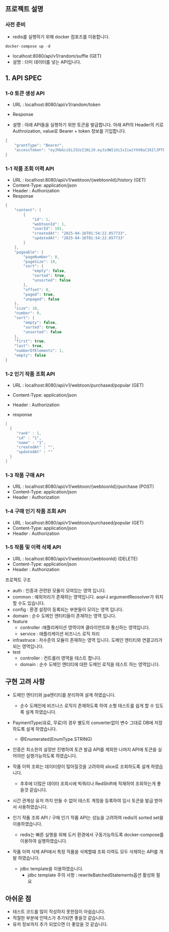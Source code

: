 ## 프로젝트 설명

### 사전 준비
+ redis를 실행하기 위해 docker 컴포즈를 이용합니다.

```kotlin
docker-compose up -d
```

+ localhost:8080/api/v1/random/suffle (GET)
+ 설명 : 더미 데이터를 넣는 API입니다.

## 1. API SPEC

### 1-0 토큰 생성 API
+ URL : localhost:8080/api/v1/random/token

+ Response
+ 설명 : 아래 API들을 실행하기 위한 토큰을 발급합니다. 아래 API의 Header의 키로 Authroization, value로 Bearer + token 정보를 기입합니다.
```kotlin
{
    "grantType": "Bearer",
    "accessToken": "eyJhbGciOiJIUzI1NiJ9.eyJzdWIiOiIxIiwiYXV0aCI6IlJPTEVfVVNFUiIsImlhdCI6MTc0NDczNjA2NCwiZXhwIjoxNzQ0NzM3ODY0fQ.FGgmgznzTcCnrnDitcPuMhULhBDrX6PPoE3Q-JzDGH4"
}
```

### 1-1 작품 조회 이력 API
+ URL : localhost:8080/api/v1/webtoon/{webtoonId}/history (GET)
+ Content-Type: application/json
+ Header : Authorization
+ Response

```kotlin
{
    "content": [
        {
            "id": 1,
            "webtoonId": 1,
            "userId": 101,
            "createdAt": "2025-04-16T01:54:22.057733",
            "updatedAt": "2025-04-16T01:54:22.057733"
        }
    ],
    "pageable": {
        "pageNumber": 0,
        "pageSize": 10,
        "sort": {
            "empty": false,
            "sorted": true,
            "unsorted": false
        },
        "offset": 0,
        "paged": true,
        "unpaged": false
    },
    "size": 10,
    "number": 0,
    "sort": {
        "empty": false,
        "sorted": true,
        "unsorted": false
    },
    "first": true,
    "last": true,
    "numberOfElements": 1,
    "empty": false
}
```


### 1-2 인기 작품 조회 API
+ URL : localhost:8080/api/v1/webtoon/purchased/popular (GET)
+ Content-Type: application/json
+ Header : Authorization
  
+ response
```kotlin
[
  {
     "rank" : 1,
     "id" : "1",
     "name" : "1",
     "createdAt" : "",
     "updatedAt" : ""
  }
]
```

### 1-3 작품 구매 API
+ URL : localhost:8080/api/v1/webtoon/{webtoonId}/purchase (POST)
+ Content-Type: application/json
+ Header : Authorization

### 1-4 구매 인기 작품 조회 API

+ URL : localhost:8080/api/v1/webtoon/purchased/popular (GET)
+ Content-Type: application/json
+ Header : Authorization


### 1-5 작품 및 이력 삭제 API
+ URL : localhost:8080/api/v1/webtoon/{webtoonId} (DELETE)
+ Content-Type: application/json
+ Header : Authorization

프로젝트 구조
+ auth : 인증과 관련된 모듈이 모여있는 영역 입니다.
+ common : 예외처리가 존재하는 영역입니다. aop나 argumentReosolver가 위치할 수도 있습니다.
+ config : 환경 설정이 등록되는 부분들이 모이는 영역 입니다.
+ domain : 순수 도메인 엔티티들이 존재하는 영역 입니다.
+ feature
  - controller :애플리케이션 영역이며 클라이언트와 통신하는 영역입니다.
  - service : 애플리케이션 비즈니스 로직 처리
+ infrastruce : 저수준의 모듈이 존재하는 영역 입니다. 도메인 엔티티와 연결고리가 되는 영역입니다.
+ test
  - controller : 컨트롤러 영역을 테스트 합니다.
  - domain : 순수 도메인 엔티티에 대한 도메인 로직을 테스트 하는 영역입니다.
 
## 구현 고려 사항
+ 도메인 엔티티와 jpa엔티티를 분리하여 설계 하였습니다.
  - 순수 도메인에 비즈니스 로직이 존재하도록 하여 소형 테스트를 쉽게 할 수 있도록 설계 하였습니다.

+ PaymentType(유료, 무료)의 경우 별도의 converter없이 변수 그대로 DB에 저장하도록 설계 하였습니다.
  - @Enumerated(EnumType.STRING)

+ 인증은 최소한의 설정만 진행하여 토큰 발급 API를 제외한 나머지 API에 토큰을 실어야만 실행가능하도록 하였습니다.

+ 작품 이력 조회는 데이터량이 많아질것을 고려하여 slice로 조회하도록 설계 하였습니다.
  - 추후에 더많은 데이터 조회시에 빅쿼리나 RedShift에 적재하여 조회하는게 좋을것 같습니다.
 
+ 시간 관계상 유저 까지 만들 수 없어 테스트 계정을 등록하여 임시 토큰을 발급 받아서 사용하였습니다.

+ 인기 작품 조회 API / 구매 인기 작품 API는 성능을 고려하여 redis의 sorted set을 이용하였습니다.
  - redis는 빠른 실행을 위해 도커 환경에서 구동가능하도록 docker-compose를 이용하여 실행하였습니다.

+ 작품 이력 삭제 API에서 특정 작품을 삭제할떄 조회 이력도 모두 삭제하는 API를 개발 하였습니다.
  - jdbc template을 이용하였습니다.
    - jdbc template 주의 사항 : rewriteBatchedStatements옵션 활성화 필요
    
## 아쉬운 점
+ 테스트 코드를 많이 작성하지 못한점이 아쉽습니다.
+ 적절한 부분에 인덱스가 추가되면 좋을것 같습니다.
+ 유저 정보까지 추가 되었으면 더 좋았을 것 같습니다.
